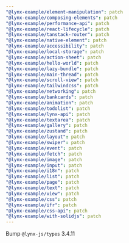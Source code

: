 ```yaml
---
"@lynx-example/element-manipulation": patch
"@lynx-example/composing-elements": patch
"@lynx-example/performance-api": patch
"@lynx-example/react-lifecycle": patch
"@lynx-example/tanstack-router": patch
"@lynx-example/native-element": patch
"@lynx-example/accessibility": patch
"@lynx-example/local-storage": patch
"@lynx-example/action-sheet": patch
"@lynx-example/hello-world": patch
"@lynx-example/lazy-bundle": patch
"@lynx-example/main-thread": patch
"@lynx-example/scroll-view": patch
"@lynx-example/tailwindcss": patch
"@lynx-example/networking": patch
"@lynx-example/bankcards": patch
"@lynx-example/animation": patch
"@lynx-example/todolist": patch
"@lynx-example/lynx-api": patch
"@lynx-example/textarea": patch
"@lynx-example/gallery": patch
"@lynx-example/zustand": patch
"@lynx-example/layout": patch
"@lynx-example/swiper": patch
"@lynx-example/event": patch
"@lynx-example/fetch": patch
"@lynx-example/image": patch
"@lynx-example/input": patch
"@lynx-example/i18n": patch
"@lynx-example/list": patch
"@lynx-example/page": patch
"@lynx-example/text": patch
"@lynx-example/view": patch
"@lynx-example/css": patch
"@lynx-example/ifr": patch
"@lynx-example/css-api": patch
"@lynx-example/with-solidjs": patch
---
```


Bump `@lynx-js/types` 3.4.11
